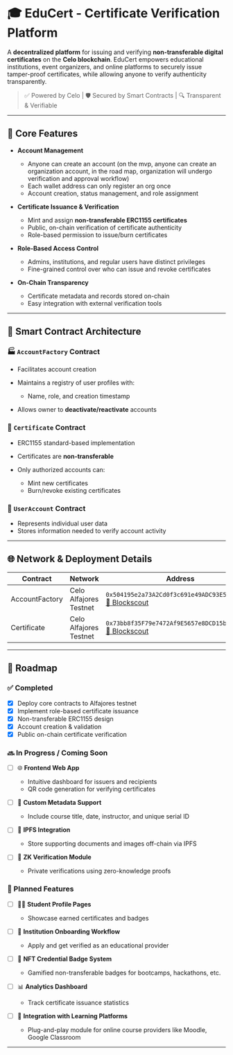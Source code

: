 # 🎓 EduCert - Certificate Verification Platform

A **decentralized platform** for issuing and verifying **non-transferable digital certificates** on the **Celo blockchain**. EduCert empowers educational institutions, event organizers, and online platforms to securely issue tamper-proof certificates, while allowing anyone to verify authenticity transparently.

> ✅ Powered by Celo | 🛡️ Secured by Smart Contracts | 🔍 Transparent & Verifiable

---

## 🔑 Core Features

* **Account Management**

  * Anyone can create an account (on the mvp, anyone can create an organization account, in the road map, organization will undergo verification and approval workflow)
  * Each wallet address can only register an org once
  * Account creation, status management, and role assignment

* **Certificate Issuance & Verification**

  * Mint and assign **non-transferable ERC1155 certificates**
  * Public, on-chain verification of certificate authenticity
  * Role-based permission to issue/burn certificates

* **Role-Based Access Control**

  * Admins, institutions, and regular users have distinct privileges
  * Fine-grained control over who can issue and revoke certificates

* **On-Chain Transparency**

  * Certificate metadata and records stored on-chain
  * Easy integration with external verification tools

---

## 🧠 Smart Contract Architecture

### 🏭 `AccountFactory` Contract

* Facilitates account creation
* Maintains a registry of user profiles with:

  * Name, role, and creation timestamp
* Allows owner to **deactivate/reactivate** accounts

### 🧾 `Certificate` Contract

* ERC1155 standard-based implementation
* Certificates are **non-transferable**
* Only authorized accounts can:

  * Mint new certificates
  * Burn/revoke existing certificates

### 👤 `UserAccount` Contract

* Represents individual user data
* Stores information needed to verify account activity

---

## 🌐 Network & Deployment Details

| Contract       | Network                | Address                                                                                                                                        |
| -------------- | ---------------------- | ---------------------------------------------------------------------------------------------------------------------------------------------- |
| AccountFactory | Celo Alfajores Testnet | `0x504195e2a73A2Cd0f3c691e49ADC93E509cFdA79` [🔗 Blockscout](https://alfajores.celoscan.io/address/0x504195e2a73A2Cd0f3c691e49ADC93E509cFdA79) |
| Certificate    | Celo Alfajores Testnet | `0x73bb8f35F79e7472Af9E5657e8DCD15b22E8B7C6` [🔗 Blockscout](https://alfajores.celoscan.io/address/0x73bb8f35F79e7472Af9E5657e8DCD15b22E8B7C6) |                                                                                                  |

---

## 🚀 Roadmap

### ✅ Completed

* [x] Deploy core contracts to Alfajores testnet
* [x] Implement role-based certificate issuance
* [x] Non-transferable ERC1155 design
* [x] Account creation & validation
* [x] Public on-chain certificate verification

### 🔜 In Progress / Coming Soon

* [ ] 🌐 **Frontend Web App**

  * Intuitive dashboard for issuers and recipients
  * QR code generation for verifying certificates
* [ ] 🧾 **Custom Metadata Support**

  * Include course title, date, instructor, and unique serial ID
* [ ] 🧩 **IPFS Integration**

  * Store supporting documents and images off-chain via IPFS
* [ ] 🔐 **ZK Verification Module**

  * Private verifications using zero-knowledge proofs

### 📅 Planned Features

* [ ] 🧑‍🎓 **Student Profile Pages**

  * Showcase earned certificates and badges
* [ ] 🏫 **Institution Onboarding Workflow**

  * Apply and get verified as an educational provider
* [ ] 🪪 **NFT Credential Badge System**

  * Gamified non-transferable badges for bootcamps, hackathons, etc.
* [ ] 📊 **Analytics Dashboard**

  * Track certificate issuance statistics
* [ ] 🤝 **Integration with Learning Platforms**

  * Plug-and-play module for online course providers like Moodle, Google Classroom

---
